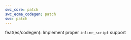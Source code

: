 ```yaml
---
swc_core: patch
swc_ecma_codegen: patch
swc: patch
---
```


feat(es/codegen): Implement proper `inline_script` support

